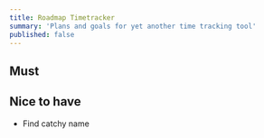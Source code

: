 ```yaml
---
title: Roadmap Timetracker
summary: 'Plans and goals for yet another time tracking tool'
published: false
---
```


## Must

## Nice to have

- Find catchy name
